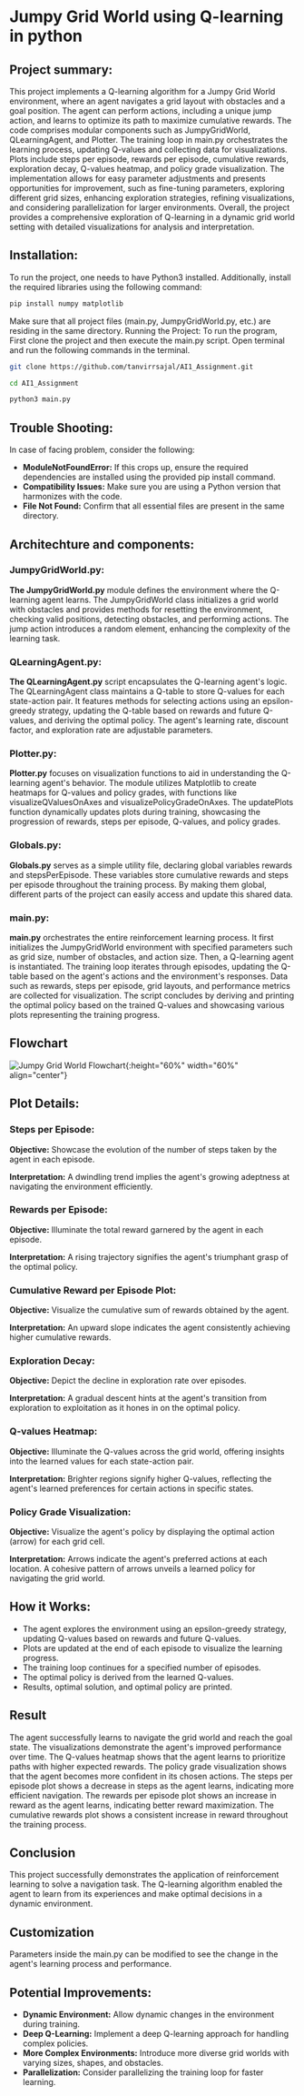 # Jumpy Grid World using Q-learning in python
## Project summary:
  This project implements a Q-learning algorithm for a Jumpy Grid World environment, where an agent navigates a grid layout with obstacles and a goal position. The agent can perform actions, including a unique jump action, and learns to optimize its path to maximize cumulative rewards. The code comprises modular components such as JumpyGridWorld, QLearningAgent, and Plotter. The training loop in main.py orchestrates the learning process, updating Q-values and collecting data for visualizations. Plots include steps per episode, rewards per episode, cumulative rewards, exploration decay, Q-values heatmap, and policy grade visualization. The implementation allows for easy parameter adjustments and presents opportunities for improvement, such as fine-tuning parameters, exploring different grid sizes, enhancing exploration strategies, refining visualizations, and considering parallelization for larger environments. Overall, the project provides a comprehensive exploration of Q-learning in a dynamic grid world setting with detailed visualizations for analysis and interpretation.

## Installation:
  To run the project, one needs to have Python3 installed. Additionally, install the required libraries using the following command:
```bash
pip install numpy matplotlib
```
Make sure that all project files (main.py, JumpyGridWorld.py, etc.) are residing in the same directory.
Running the Project:
To run the program, First clone the project and then execute the main.py script. Open terminal and run the following commands in the terminal.

```bash
git clone https://github.com/tanvirrsajal/AI1_Assignment.git
```
```bash
cd AI1_Assignment
```
```bash
python3 main.py
```

## Trouble Shooting:
  In case of facing problem, consider the following:
  - **ModuleNotFoundError:** If this crops up, ensure the required dependencies are installed using the provided pip install command.
  - **Compatibility Issues:** Make sure you are using a Python version that harmonizes with the code.
  - **File Not Found:** Confirm that all essential files are present in the same directory.

## Architechture and components:
### JumpyGridWorld.py:
  **The JumpyGridWorld.py** module defines the environment where the Q-learning agent learns. The JumpyGridWorld class initializes a grid world with obstacles and provides methods for resetting the environment, checking valid positions, detecting obstacles, and performing actions. The jump action introduces a random element, enhancing the complexity of the learning task.

### QLearningAgent.py:
  **The QLearningAgent.py** script encapsulates the Q-learning agent's logic. The QLearningAgent class maintains a Q-table to store Q-values for each state-action pair. It features methods for selecting actions using an epsilon-greedy strategy, updating the Q-table based on rewards and future Q-values, and deriving the optimal policy. The agent's learning rate, discount factor, and exploration rate are adjustable parameters.

### Plotter.py:
  **Plotter.py** focuses on visualization functions to aid in understanding the Q-learning agent's behavior. The module utilizes Matplotlib to create heatmaps for Q-values and policy grades, with functions like visualizeQValuesOnAxes and visualizePolicyGradeOnAxes. The updatePlots function dynamically updates plots during training, showcasing the progression of rewards, steps per episode, Q-values, and policy grades.

### Globals.py:
  **Globals.py** serves as a simple utility file, declaring global variables rewards and stepsPerEpisode. These variables store cumulative rewards and steps per episode throughout the training process. By making them global, different parts of the project can easily access and update this shared data.

### main.py:
  **main.py** orchestrates the entire reinforcement learning process. It first initializes the JumpyGridWorld environment with specified parameters such as grid size, number of obstacles, and action size. Then, a Q-learning agent is instantiated. The training loop iterates through episodes, updating the Q-table based on the agent's actions and the environment's responses. Data such as rewards, steps per episode, grid layouts, and performance metrics are collected for visualization. The script concludes by deriving and printing the optimal policy based on the trained Q-values and showcasing various plots representing the training progress.

## Flowchart
![Jumpy Grid World Flowchart](https://github.com/tanvirrsajal/AI1_Assignment/blob/master/JumpyGridWorld.jpg){:height="60%" width="60%" align="center"}

## Plot Details:
### Steps per Episode:
  **Objective:** Showcase the evolution of the number of steps taken by the agent in each episode.

  **Interpretation:** A dwindling trend implies the agent's growing adeptness at navigating the environment efficiently.

### Rewards per Episode:
  **Objective:** Illuminate the total reward garnered by the agent in each episode.

  **Interpretation:** A rising trajectory signifies the agent's triumphant grasp of the optimal policy.

### Cumulative Reward per Episode Plot:
  **Objective:** Visualize the cumulative sum of rewards obtained by the agent.

  **Interpretation:** An upward slope indicates the agent consistently achieving higher cumulative rewards.

### Exploration Decay:
  **Objective:** Depict the decline in exploration rate over episodes.

  **Interpretation:** A gradual descent hints at the agent's transition from exploration to exploitation as it hones in on the optimal policy.

### Q-values Heatmap:
  **Objective:** Illuminate the Q-values across the grid world, offering insights into the learned values for each state-action pair.

  **Interpretation:** Brighter regions signify higher Q-values, reflecting the agent's learned preferences for certain actions in specific states.

### Policy Grade Visualization:
  **Objective:** Visualize the agent's policy by displaying the optimal action (arrow) for each grid cell.

  **Interpretation:** Arrows indicate the agent's preferred actions at each location. A cohesive pattern of arrows unveils a learned policy for navigating the grid world.

## How it Works:
  - The agent explores the environment using an epsilon-greedy strategy, updating Q-values based on rewards and future Q-values.
  - Plots are updated at the end of each episode to visualize the learning progress.
  - The training loop continues for a specified number of episodes.
  - The optimal policy is derived from the learned Q-values.
  - Results, optimal solution, and optimal policy are printed.

## Result
  The agent successfully learns to navigate the grid world and reach the goal state. The visualizations demonstrate the agent's improved performance over time. The Q-values heatmap shows that the agent learns to prioritize paths with higher expected rewards. The policy grade visualization shows that the agent becomes more confident in its chosen actions. The steps per episode plot shows a decrease in steps as the agent learns, indicating more efficient navigation. The rewards per episode plot shows an increase in reward as the agent learns, indicating better reward maximization. The cumulative rewards plot shows a consistent increase in reward throughout the training process.

## Conclusion
  This project successfully demonstrates the application of reinforcement learning to solve a navigation task. The Q-learning algorithm enabled the agent to learn from its experiences and make optimal decisions in a dynamic environment. 

## Customization
  Parameters inside the main.py can be modified to see the change in the agent's learning process and performance. 

## Potential Improvements:
  - **Dynamic Environment:** Allow dynamic changes in the environment during training.
  - **Deep Q-Learning:** Implement a deep Q-learning approach for handling complex policies.
  - **More Complex Environments:** Introduce more diverse grid worlds with varying sizes, shapes, and obstacles.
  - **Parallelization:** Consider parallelizing the training loop for faster learning.

